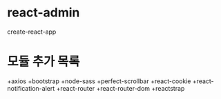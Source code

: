 # react-admin
create-react-app 

# 모듈 추가 목록
+axios
+bootstrap
+node-sass
+perfect-scrollbar
+react-cookie
+react-notification-alert
+react-router
+react-router-dom
+reactstrap
